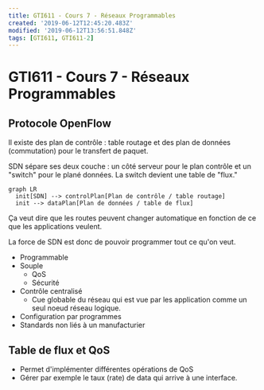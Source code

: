 ```yaml
---
title: GTI611 - Cours 7 - Réseaux Programmables
created: '2019-06-12T12:45:20.483Z'
modified: '2019-06-12T13:56:51.848Z'
tags: [GTI611, GTI611-2]
---
```


# GTI611 - Cours 7 - Réseaux Programmables

## Protocole OpenFlow

Il existe des plan de contrôle : table routage et des plan de données (commutation) pour le transfert de paquet.

SDN sépare ses deux couche : un côté serveur pour le plan contrôle et un "switch" pour le plané données. La switch devient une table de "flux."

```mermaid
graph LR
  init[SDN] --> controlPlan[Plan de contrôle / table routage]
  init --> dataPlan[Plan de données / table de flux]
```

Ça veut dire que les routes peuvent changer automatique en fonction de ce que les applications veulent.

La force de SDN est donc de pouvoir programmer tout ce qu'on veut.
* Programmable
* Souple
  * QoS
  * Sécurité
* Contrôle centralisé
  * Cue globable du réseau qui est vue par les application comme un seul noeud réseau logique.
* Configuration par programmes
* Standards non liés à un manufacturier

## Table de flux et QoS
* Permet d'implémenter différentes opérations de QoS
* Gérer par exemple le taux (rate) de data qui arrive à une interface.

